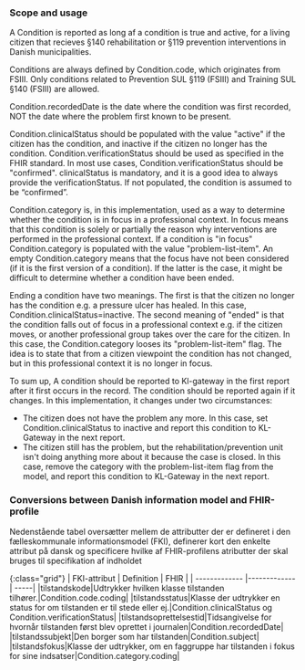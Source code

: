 ### Scope and usage
A Condition is reported as long af a condition is true and active, for a living citizen that recieves §140 rehabilitation or §119 prevention interventions in Danish municipalities.

Conditions are always defined by Condition.code, which originates from FSIII. Only conditions related to Prevention SUL §119 (FSIII) and Training SUL §140 (FSIII) are allowed.

Condition.recordedDate is the date where the condition was first recorded, NOT the date where the problem first known to be present.

Condition.clinicalStatus should be populated with the value "active" if the citizen has the condition, and inactive if the citizen no longer has the condition. Condition.verificationStatus should be used as specified in the FHIR standard. In most use cases, Condition.verificationStatus should be "confirmed". clinicalStatus is mandatory, and it is a good idea to always provide the verificationStatus. If not populated, the condition is assumed to be “confirmed”.

Condition.category is, in this implementation, used as a way to determine whether the condition is in focus in a professional context. In focus means that this condition is solely or partially the reason why interventions are performed in the professional context. If a condition is "in focus" Condition.category is populated with the value "problem-list-item". An empty Condition.category means that the focus have not been considered (if it is the first version of a condition). If the latter is the case, it might be difficult to determine whether a condition have been ended.

Ending a condition have two meanings. The first is that the citizen no longer has the condition e.g. a pressure ulcer has healed. In this case, Condition.clinicalStatus=inactive. The second meaning of "ended" is that the condition falls out of focus in a professional context e.g. if the citizen moves, or another professional group takes over the care for the citizen. In this case, the Condition.category looses its "problem-list-item" flag. The idea is to state that from a citizen viewpoint the condition has not changed, but in this professional context it is no longer in focus.

To sum up, A condition should be reported to Kl-gateway in the first report after it first occurs in the record. The condition should be reported again if it changes. In this implementation, it changes under two circumstances:
*  The citizen does not have the problem any more. In this case, set Condition.clinicalStatus to inactive and report this condition to KL-Gateway in the next report.
* The citizen still has the problem, but the rehabilitation/prevention unit isn't doing anything more about it because the case is closed. In this case, remove the category with the problem-list-item flag from the model, and report this condition to KL-Gateway in the next report.

### Conversions between Danish information model and FHIR-profile
Nedenstående tabel oversætter mellem de attributter der er defineret i den fælleskommunale informationsmodel (FKI), definerer kort den enkelte attribut på dansk og specificere hvilke af FHIR-profilens atributter der skal bruges til specifikation af indholdet

{:class="grid"}
|   FKI-attribut      | Definition        | FHIR  |
| ------------- |-------------| -----|
|tilstandskode|Udtrykker hvilken klasse tilstanden tilhører.|Condition.code.coding|
|tilstandsstatus|Klasse der udtrykker en status for om tilstanden er til stede eller ej.|Condition.clinicalStatus og Condition.verificationStatus|
|tilstandsoprettelsestid|Tidsangivelse for hvornår tilstanden først blev oprettet i journalen|Condition.recordedDate|
|tilstandssubjekt|Den borger som har tilstanden|Condition.subject|
|tilstandsfokus|Klasse der udtrykker, om en faggruppe har tilstanden i fokus for sine indsatser|Condition.category.coding|
